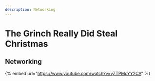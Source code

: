 ```yaml
---
description: Networking
---
```


# The Grinch Really Did Steal Christmas

## Networking

{% embed url="https://www.youtube.com/watch?v=yZTPMoYY2CA" %}



